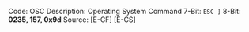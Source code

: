 Code: OSC
Description: Operating System Command
7-Bit: `ESC ]`
8-Bit: **0235, 157, 0x9d**
Source: [E-CF] [E-CS]
